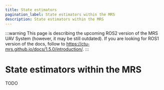 ```yaml
---
title: State estimators
pagination_label: State estimators within the MRS
description: State estimators within the MRS
---
```


:::warning
This page is describing the upcoming ROS2 version of the MRS UAV System (however, it may be still outdated). If you are looking for ROS1 version of the docs, follow to https://ctu-mrs.github.io/docs/1.5.0/introduction/.
:::

# State estimators within the MRS

TODO
